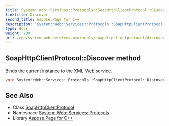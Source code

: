 ```yaml
---
title: System::Web::Services::Protocols::SoapHttpClientProtocol::Discover method
linktitle: Discover
second_title: Aspose.Page for C++
description: 'System::Web::Services::Protocols::SoapHttpClientProtocol::Discover method. Binds the current instance to the XML Web service in C++.'
type: docs
weight: 200
url: /cpp/system.web.services.protocols/soaphttpclientprotocol/discover/
---
```

## SoapHttpClientProtocol::Discover method


Binds the current instance to the XML [Web](../../../system.web/) service.

```cpp
void System::Web::Services::Protocols::SoapHttpClientProtocol::Discover()
```

## See Also

* Class [SoapHttpClientProtocol](../)
* Namespace [System::Web::Services::Protocols](../../)
* Library [Aspose.Page for C++](../../../)
